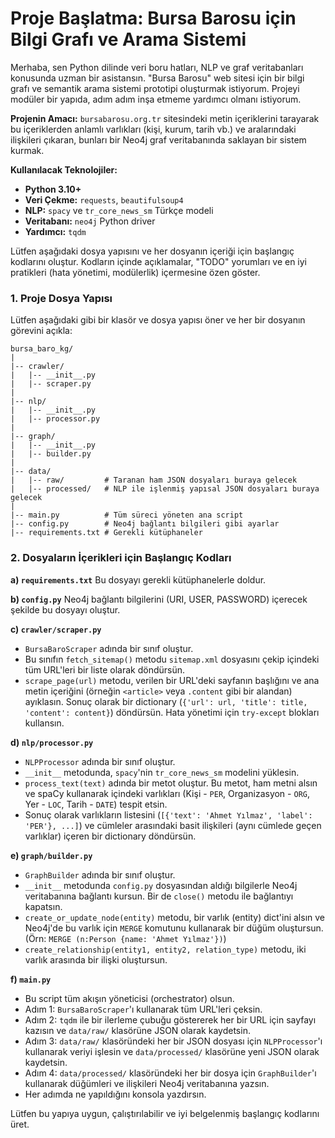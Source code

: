 # Proje Başlatma: Bursa Barosu için Bilgi Grafı ve Arama Sistemi

Merhaba, sen Python dilinde veri boru hatları, NLP ve graf veritabanları konusunda uzman bir asistansın. "Bursa Barosu" web sitesi için bir bilgi grafı ve semantik arama sistemi prototipi oluşturmak istiyorum. Projeyi modüler bir yapıda, adım adım inşa etmeme yardımcı olmanı istiyorum.

**Projenin Amacı:** `bursabarosu.org.tr` sitesindeki metin içeriklerini tarayarak bu içeriklerden anlamlı varlıkları (kişi, kurum, tarih vb.) ve aralarındaki ilişkileri çıkaran, bunları bir Neo4j graf veritabanında saklayan bir sistem kurmak.

**Kullanılacak Teknolojiler:**
- **Python 3.10+**
- **Veri Çekme:** `requests`, `beautifulsoup4`
- **NLP:** `spacy` ve `tr_core_news_sm` Türkçe modeli
- **Veritabanı:** `neo4j` Python driver
- **Yardımcı:** `tqdm`

Lütfen aşağıdaki dosya yapısını ve her dosyanın içeriği için başlangıç kodlarını oluştur. Kodların içinde açıklamalar, "TODO" yorumları ve en iyi pratikleri (hata yönetimi, modülerlik) içermesine özen göster.

### 1. Proje Dosya Yapısı

Lütfen aşağıdaki gibi bir klasör ve dosya yapısı öner ve her bir dosyanın görevini açıkla:

```
bursa_baro_kg/
|
|-- crawler/
|   |-- __init__.py
|   |-- scraper.py
|
|-- nlp/
|   |-- __init__.py
|   |-- processor.py
|
|-- graph/
|   |-- __init__.py
|   |-- builder.py
|
|-- data/
|   |-- raw/         # Taranan ham JSON dosyaları buraya gelecek
|   |-- processed/   # NLP ile işlenmiş yapısal JSON dosyaları buraya gelecek
|
|-- main.py          # Tüm süreci yöneten ana script
|-- config.py        # Neo4j bağlantı bilgileri gibi ayarlar
|-- requirements.txt # Gerekli kütüphaneler
```

### 2. Dosyaların İçerikleri için Başlangıç Kodları

**a) `requirements.txt`**
Bu dosyayı gerekli kütüphanelerle doldur.

**b) `config.py`**
Neo4j bağlantı bilgilerini (URI, USER, PASSWORD) içerecek şekilde bu dosyayı oluştur.

**c) `crawler/scraper.py`**
- `BursaBaroScraper` adında bir sınıf oluştur.
- Bu sınıfın `fetch_sitemap()` metodu `sitemap.xml` dosyasını çekip içindeki tüm URL'leri bir liste olarak döndürsün.
- `scrape_page(url)` metodu, verilen bir URL'deki sayfanın başlığını ve ana metin içeriğini (örneğin `<article>` veya `.content` gibi bir alandan) ayıklasın. Sonuç olarak bir dictionary (`{'url': url, 'title': title, 'content': content}`) döndürsün. Hata yönetimi için `try-except` blokları kullansın.

**d) `nlp/processor.py`**
- `NLPProcessor` adında bir sınıf oluştur.
- `__init__` metodunda, `spacy`'nin `tr_core_news_sm` modelini yüklesin.
- `process_text(text)` adında bir metot oluştur. Bu metot, ham metni alsın ve spaCy kullanarak içindeki varlıkları (Kişi - `PER`, Organizasyon - `ORG`, Yer - `LOC`, Tarih - `DATE`) tespit etsin.
- Sonuç olarak varlıkların listesini (`[{'text': 'Ahmet Yılmaz', 'label': 'PER'}, ...]`) ve cümleler arasındaki basit ilişkileri (aynı cümlede geçen varlıklar) içeren bir dictionary döndürsün.

**e) `graph/builder.py`**
- `GraphBuilder` adında bir sınıf oluştur.
- `__init__` metodunda `config.py` dosyasından aldığı bilgilerle Neo4j veritabanına bağlantı kursun. Bir de `close()` metodu ile bağlantıyı kapatsın.
- `create_or_update_node(entity)` metodu, bir varlık (entity) dict'ini alsın ve Neo4j'de bu varlık için `MERGE` komutunu kullanarak bir düğüm oluştursun. (Örn: `MERGE (n:Person {name: 'Ahmet Yılmaz'})`)
- `create_relationship(entity1, entity2, relation_type)` metodu, iki varlık arasında bir ilişki oluştursun.

**f) `main.py`**
- Bu script tüm akışın yöneticisi (orchestrator) olsun.
- Adım 1: `BursaBaroScraper`'ı kullanarak tüm URL'leri çeksin.
- Adım 2: `tqdm` ile bir ilerleme çubuğu göstererek her bir URL için sayfayı kazısın ve `data/raw/` klasörüne JSON olarak kaydetsin.
- Adım 3: `data/raw/` klasöründeki her bir JSON dosyası için `NLPProcessor`'ı kullanarak veriyi işlesin ve `data/processed/` klasörüne yeni JSON olarak kaydetsin.
- Adım 4: `data/processed/` klasöründeki her bir dosya için `GraphBuilder`'ı kullanarak düğümleri ve ilişkileri Neo4j veritabanına yazsın.
- Her adımda ne yapıldığını konsola yazdırsın.

Lütfen bu yapıya uygun, çalıştırılabilir ve iyi belgelenmiş başlangıç kodlarını üret.